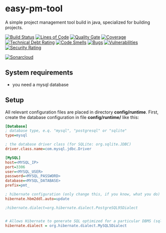 # easy-pm-tool

A simple project management tool build in java, specialized for building projects.

[![Build Status](https://travis-ci.org/JuKu/easy-pm-tool.svg?branch=master)](https://travis-ci.org/JuKu/easy-pm-tool)
[![Lines of Code](https://sonarcloud.io/api/project_badges/measure?project=com.jukusoft%3Apm-tool-parent&metric=ncloc)](https://sonarcloud.io/dashboard/index/com.jukusoft%3Apm-tool-parent) 
[![Quality Gate](https://sonarcloud.io/api/project_badges/measure?project=com.jukusoft%3Apm-tool-parent&metric=alert_status)](https://sonarcloud.io/dashboard/index/com.jukusoft%3Apm-tool-parent) 
[![Coverage](https://sonarcloud.io/api/project_badges/measure?project=com.jukusoft%3Apm-tool-parent&metric=coverage)](https://sonarcloud.io/dashboard/index/com.jukusoft%3Apm-tool-parent) 
[![Technical Debt Rating](https://sonarcloud.io/api/project_badges/measure?project=com.jukusoft%3Apm-tool-parent&metric=sqale_index)](https://sonarcloud.io/dashboard/index/com.jukusoft%3Apm-tool-parent) 
[![Code Smells](https://sonarcloud.io/api/project_badges/measure?project=com.jukusoft%3Apm-tool-parent&metric=code_smells)](https://sonarcloud.io/dashboard/index/com.jukusoft%3Apm-tool-parent) 
[![Bugs](https://sonarcloud.io/api/project_badges/measure?project=com.jukusoft%3Apm-tool-parent&metric=bugs)](https://sonarcloud.io/dashboard/index/com.jukusoft%3Apm-tool-parent) 
[![Vulnerabilities](https://sonarcloud.io/api/project_badges/measure?project=com.jukusoft%3Apm-tool-parent&metric=vulnerabilities)](https://sonarcloud.io/dashboard/index/com.jukusoft%3Apm-tool-parent) 
[![Security Rating](https://sonarcloud.io/api/project_badges/measure?project=com.jukusoft%3Apm-tool-parent&metric=security_rating)](https://sonarcloud.io/dashboard/index/com.jukusoft%3Apm-tool-parent) 

[![Sonarcloud](https://sonarcloud.io/api/project_badges/quality_gate?project=com.jukusoft%3Apm-tool-parent)](https://sonarcloud.io/dashboard?id=com.jukusoft%3Apm-tool-parent)

## System requirements

  - you need a mysql database
  
## Setup

All relevant configuration files are placed in directory **config/runtime**.
First, create the database configuration in file **config/runtime/** like this:
```ini
[Database]
; database type, e.q. "mysql", "postgresql" or "sqlite"
type=mysql

; the database driver class (for SQLite: org.sqlite.JDBC)
driver.class.name=com.mysql.jdbc.Driver

[MySQL]
host=<MYSQL_IP>
port=3306
user=<MYSQL_USER>
password=<MYSQL_PASSWORD>
database=<MYSQL_DATABASE>
prefix=pmt_

; hibernate configuration (only change this, if you know, what you do)
hibernate.hbm2ddl.auto=update

;hibernate.dialect=org.hibernate.dialect.PostgreSQL95Dialect


# Allows Hibernate to generate SQL optimized for a particular DBMS (sqlite: "org.hibernate.dialect.SQLiteDialect")
hibernate.dialect = org.hibernate.dialect.MySQL5Dialect
```